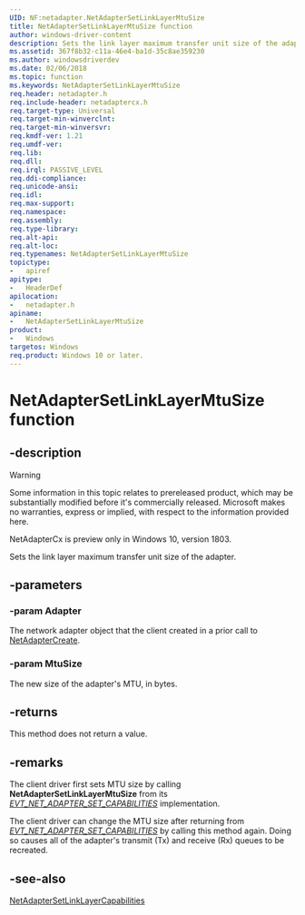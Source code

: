 ```yaml
---
UID: NF:netadapter.NetAdapterSetLinkLayerMtuSize
title: NetAdapterSetLinkLayerMtuSize function
author: windows-driver-content
description: Sets the link layer maximum transfer unit size of the adapter.
ms.assetid: 367f8b32-c11a-46e4-ba1d-35c8ae359230
ms.author: windowsdriverdev
ms.date: 02/06/2018
ms.topic: function
ms.keywords: NetAdapterSetLinkLayerMtuSize
req.header: netadapter.h
req.include-header: netadaptercx.h
req.target-type: Universal
req.target-min-winverclnt:
req.target-min-winversvr:
req.kmdf-ver: 1.21
req.umdf-ver:
req.lib:
req.dll:
req.irql: PASSIVE_LEVEL
req.ddi-compliance:
req.unicode-ansi:
req.idl:
req.max-support:
req.namespace:
req.assembly:
req.type-library: 
req.alt-api:
req.alt-loc:
req.typenames: NetAdapterSetLinkLayerMtuSize
topictype: 
-	apiref
apitype: 
-	HeaderDef
apilocation: 
-	netadapter.h
apiname: 
-	NetAdapterSetLinkLayerMtuSize
product:
-	Windows
targetos: Windows
req.product: Windows 10 or later.
---
```


# NetAdapterSetLinkLayerMtuSize function


## -description

> [!WARNING]
> Some information in this topic relates to prereleased product, which may be substantially modified before it's commercially released. Microsoft makes no warranties, express or implied, with respect to the information provided here.
>
> NetAdapterCx is preview only in Windows 10, version 1803.

Sets the link layer maximum transfer unit size of the adapter.

## -parameters

### -param Adapter
The network adapter object that the client created in a prior call to [NetAdapterCreate](nf-netadapter-netadaptercreate.md).

### -param MtuSize
The new size of the adapter's MTU, in bytes.

## -returns
This method does not return a value.

## -remarks
The client driver first sets MTU size by calling **NetAdapterSetLinkLayerMtuSize** from its *[EVT_NET_ADAPTER_SET_CAPABILITIES](nc-netadapter-evt_net_adapter_set_capabilities.md)* implementation.

The client driver can change the MTU size after returning from *[EVT_NET_ADAPTER_SET_CAPABILITIES](nc-netadapter-evt_net_adapter_set_capabilities.md)* by calling this method again. Doing so causes all of the adapter's transmit (Tx) and receive (Rx) queues to be recreated.



## -see-also

[NetAdapterSetLinkLayerCapabilities](nf-netadapter-netadaptersetlinklayercapabilities.md)